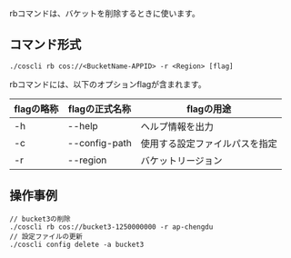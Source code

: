 rbコマンドは、バケットを削除するときに使います。

## コマンド形式

```plaintext
./coscli rb cos://<BucketName-APPID> -r <Region> [flag]
```

rbコマンドには、以下のオプションflagが含まれます。

| flagの略称 | flagの正式名称     | flagの用途                |
| --------- | ------------- | ------------------------ |
| -h        | --help        | ヘルプ情報を出力             |
| -c        | --config-path | 使用する設定ファイルパスを指定 |
| -r        | --region      | バケットリージョン               |

## 操作事例

```plaintext
// bucket3の削除
./coscli rb cos://bucket3-1250000000 -r ap-chengdu
// 設定ファイルの更新
./coscli config delete -a bucket3
```
